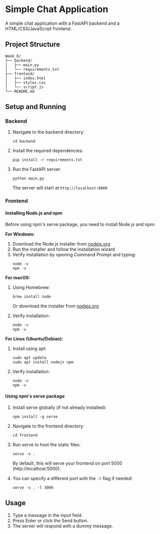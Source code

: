 # Simple Chat Application

A simple chat application with a FastAPI backend and a HTML/CSS/JavaScript frontend.

## Project Structure

```
Week_8/
├── backend/
│   ├── main.py
│   └── requirements.txt
├── frontend/
│   ├── index.html
│   ├── styles.css
│   └── script.js
└── README.md
```

## Setup and Running

### Backend

1. Navigate to the backend directory:
   ```
   cd backend
   ```

2. Install the required dependencies:
   ```
   pip install -r requirements.txt
   ```

3. Run the FastAPI server:
   ```
   python main.py
   ```
   The server will start at `http://localhost:8000`

### Frontend

#### Installing Node.js and npm

Before using npm's serve package, you need to install Node.js and npm:

**For Windows:**
1. Download the Node.js installer from [nodejs.org](https://nodejs.org/)
2. Run the installer and follow the installation wizard
3. Verify installation by opening Command Prompt and typing:
   ```
   node -v
   npm -v
   ```

**For macOS:**
1. Using Homebrew:
   ```
   brew install node
   ```
   
   Or download the installer from [nodejs.org](https://nodejs.org/)
2. Verify installation:
   ```
   node -v
   npm -v
   ```

**For Linux (Ubuntu/Debian):**
1. Install using apt:
   ```
   sudo apt update
   sudo apt install nodejs npm
   ```
2. Verify installation:
   ```
   node -v
   npm -v
   ```

#### Using npm's serve package

1. Install serve globally (if not already installed):
   ```
   npm install -g serve
   ```

2. Navigate to the frontend directory:
   ```
   cd frontend
   ```

3. Run serve to host the static files:
   ```
   serve -s .
   ```
   By default, this will serve your frontend on port 5000 (http://localhost:5000).

4. You can specify a different port with the `-l` flag if needed:
   ```
   serve -s . -l 3000
   ```

## Usage

1. Type a message in the input field.
2. Press Enter or click the Send button.
3. The server will respond with a dummy message. 